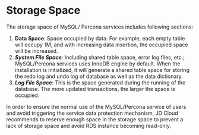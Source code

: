 # Storage Space
The storage space of MySQL/ Percona services includes following sections:
1. **Data Space**: Space occupied by data. For example, each empty table will occupy 1M, and with increasing data insertion, the occupied space will be increased.
2. ***System File Space***: Including shared table space, error log files, etc.; MySQL/Percona services uses InnoDB engine by default. When the installation is initialized, it will generate a shared table space for storing the redo log and undo log of database as well as the data dictionary.
3. ***Log File Space***: This is the space generated during the running of the database. The more updated transactions, the larger the space is occupied.

In order to ensure the normal use of the MySQL/Percona service of users and avoid triggering the service data protection mechanism, JD Cloud recommends to reserve enough space in the storage space to prevent a lack of storage space and avoid RDS instance becoming read-only.
